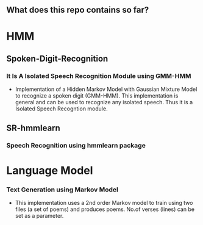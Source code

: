 ## What does this repo contains so far?

# HMM
## Spoken-Digit-Recognition
### It Is A Isolated Speech Recognition Module using GMM-HMM
- Implementation of a Hidden Markov Model with Gaussian Mixture Model to recognize a spoken digit (GMM-HMM).
This implementation is general and can be used to recognize any isolated speech. Thus it is a Isolated Speech Recogntion module.
## SR-hmmlearn
### Speech Recognition using hmmlearn package
# Language Model 
### Text Generation using Markov Model
- This implementation uses a 2nd order Markov model to train using two files (a set of poems) and produces poems. No.of verses (lines) can be set as a parameter.